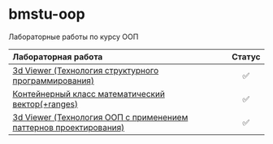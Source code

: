 # bmstu-oop
Лабораторные работы по курсу ООП

|**Лабораторная работа**|**Статус**|
|:---               | :---:|
|[3d Viewer (Технология структурного программирования)](lab_01)|✅|
|[Контейнерный класс математический вектор(+ranges)](lab_02)|✅|
|[3d Viewer (Технология ООП с применением паттернов проектирования)](lab_03)|✅|
